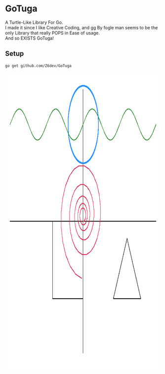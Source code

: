 # GoTuga
A Turtle-Like Library For Go.  
I made it since I like Creative Coding, and gg By fogle man seems to be the only Library that really POPS in Ease of usage.  
And so EXISTS GoTuga!

## Setup
```bash
go get github.com/Z6dev/GoTuga
```

<img src="cmd/demo/gotuga_demo.png" alt="drawing" width="560" height="960"/>
